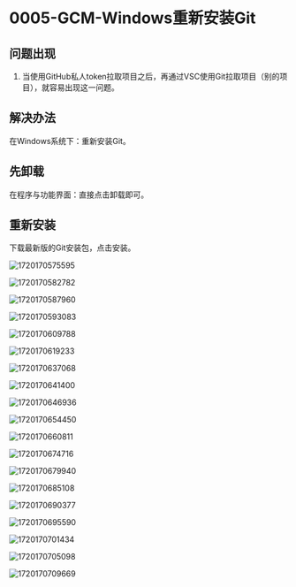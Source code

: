 # 0005-GCM-Windows重新安装Git

## 问题出现

1. 当使用GitHub私人token拉取项目之后，再通过VSC使用Git拉取项目（别的项目），就容易出现这一问题。

## 解决办法

在Windows系统下：重新安装Git。

## 先卸载

在程序与功能界面：直接点击卸载即可。

## 重新安装

下载最新版的Git安装包，点击安装。

![1720170575595](images/0005-GCM-Windows重新安装Git/1720170575595.png)

![1720170582782](images/0005-GCM-Windows重新安装Git/1720170582782.png)

![1720170587960](images/0005-GCM-Windows重新安装Git/1720170587960.png)

![1720170593083](images/0005-GCM-Windows重新安装Git/1720170593083.png)

![1720170609788](images/0005-GCM-Windows重新安装Git/1720170609788.png)

![1720170619233](images/0005-GCM-Windows重新安装Git/1720170619233.png)

![1720170637068](images/0005-GCM-Windows重新安装Git/1720170637068.png)

![1720170641400](images/0005-GCM-Windows重新安装Git/1720170641400.png)

![1720170646936](images/0005-GCM-Windows重新安装Git/1720170646936.png)

![1720170654450](images/0005-GCM-Windows重新安装Git/1720170654450.png)

![1720170660811](images/0005-GCM-Windows重新安装Git/1720170660811.png)

![1720170674716](images/0005-GCM-Windows重新安装Git/1720170674716.png)

![1720170679940](images/0005-GCM-Windows重新安装Git/1720170679940.png)

![1720170685108](images/0005-GCM-Windows重新安装Git/1720170685108.png)

![1720170690377](images/0005-GCM-Windows重新安装Git/1720170690377.png)

![1720170695590](images/0005-GCM-Windows重新安装Git/1720170695590.png)

![1720170701434](images/0005-GCM-Windows重新安装Git/1720170701434.png)

![1720170705098](images/0005-GCM-Windows重新安装Git/1720170705098.png)

![1720170709669](images/0005-GCM-Windows重新安装Git/1720170709669.png)
